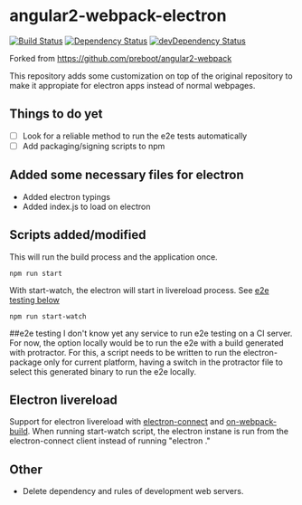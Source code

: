 # angular2-webpack-electron

[![Build Status](https://travis-ci.org/bertofer/angular2-webpack-electron.svg?branch=master)](https://travis-ci.org/bertofer/angular2-webpack-electron)
[![Dependency Status](https://david-dm.org/bertofer/angular2-webpack-electron.svg)](https://david-dm.org/bertofer/angular2-webpack-electron)
[![devDependency Status](https://david-dm.org/bertofer/angular2-webpack-electron/dev-status.svg)](https://david-dm.org/bertofer/angular2-webpack-electron#info=devDependencies)

Forked from https://github.com/preboot/angular2-webpack

This repository adds some customization on top of the original repository to make it appropiate for electron apps instead of normal webpages.
## Things to do yet
- [ ] Look for a reliable method to run the e2e tests automatically
- [ ] Add packaging/signing scripts to npm

## Added some necessary files for electron
- Added electron typings
- Added index.js to load on electron

## Scripts added/modified
This will run the build process and the application once.
```
npm run start
```
With start-watch, the electron will start in livereload process. See [e2e testing below](#e2e-testing)
```
npm run start-watch
```

##e2e testing
I don't know yet any service to run e2e testing on a CI server. For now, the option locally would be to run the e2e with a build generated with protractor.
For this, a script needs to be written to run the electron-package only for current platform, having a switch in the protractor file to select this generated binary to run the e2e locally.

## Electron livereload
Support for electron livereload with [electron-connect](https://www.npmjs.com/package/electron-connect) and [on-webpack-build](https://www.npmjs.com/package/on-build-webpack).
When running start-watch script, the electron instane is run from the electron-connect client instead of running "electron ."

## Other
- Delete dependency and rules of development web servers.
